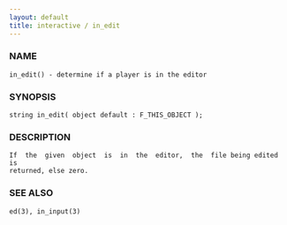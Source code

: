 ```yaml
---
layout: default
title: interactive / in_edit
---
```


### NAME

    in_edit() - determine if a player is in the editor

### SYNOPSIS

    string in_edit( object default : F_THIS_OBJECT );

### DESCRIPTION

    If  the  given  object  is  in  the  editor,  the  file being edited is
    returned, else zero.

### SEE ALSO

    ed(3), in_input(3)
